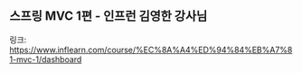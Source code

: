 ## 스프링 MVC 1편 - 인프런 김영한 강사님
링크: https://www.inflearn.com/course/%EC%8A%A4%ED%94%84%EB%A7%81-mvc-1/dashboard
